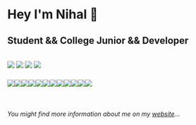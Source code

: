 
<h1>Hey I'm Nihal 👋</h1>
<h2>Student && College Junior && Developer</h2>
<br>
<a href="https://www.instagram.com/nihalnooney_/"><img src="https://img.icons8.com/ios/50/000000/instagram-new--v1.png"/></a>
        <a href = "mailto:nooney.nihal@Gmail.com"> <img src="https://img.icons8.com/ios-filled/50/000000/gmail-new.png"/></a>
      <a href="https://www.linkedin.com/in/nihalraj-nooney-56a1b01ba/"><img src="https://img.icons8.com/ios-filled/50/000000/linkedin.png"/></a>
       <a href="https://nihalnooney.github.io/port/"><img src="https://img.icons8.com/dotty/52/000000/portfolio.png"/></a>

<h3><img src="https://img.icons8.com/color/48/000000/c-plus-plus-logo.png"/><img src="https://img.icons8.com/ios/50/000000/java-coffee-cup-logo--v1.png"/><img src="https://img.icons8.com/color/48/000000/html-5--v1.png"/><img src="https://img.icons8.com/color-glass/48/000000/css.png"/><img src="https://img.icons8.com/fluent/48/000000/android.png"/><img src="https://img.icons8.com/color/48/000000/javascript--v1.png"/><img src="https://img.icons8.com/color/48/000000/firebase.png"/><img src="https://img.icons8.com/color/48/000000/mongodb.png"/><img src="https://img.icons8.com/color/48/000000/swift.png"/><img src="https://img.icons8.com/ios-glyphs/48/000000/react.png"/><img src="https://img.icons8.com/color/48/000000/python--v1.png"/><img src="https://img.icons8.com/color/48/000000/kotlin.png"/></h3>
<p>
  <br>
     
         
<h6>You might find more information about me on my <a href = "https://nihalrajnooney.xyz/" >website</a>...<h6>

  



